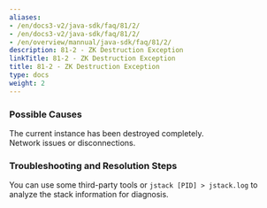 ```yaml
---
aliases:
- /en/docs3-v2/java-sdk/faq/81/2/
- /en/docs3-v2/java-sdk/faq/81/2/
- /en/overview/mannual/java-sdk/faq/81/2/
description: 81-2 - ZK Destruction Exception
linkTitle: 81-2 - ZK Destruction Exception
title: 81-2 - ZK Destruction Exception
type: docs
weight: 2
---
```







### Possible Causes

The current instance has been destroyed completely.  
Network issues or disconnections.

### Troubleshooting and Resolution Steps

You can use some third-party tools or `jstack [PID] > jstack.log` to analyze the stack information for diagnosis.

